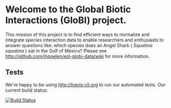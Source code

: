Welcome to the Global Biotic Interactions (GloBI) project.
======================================

This mission of this project is to find efficient ways to normalize and integrate species interaction data
to enable researchers and enthusiasts to answer questions like:
which species does an Angel Shark ( _Squatina squatina_ ) eat in the Gulf of Mexico?
Please see http://github.com/jhpoelen/eol-globi-data/wiki for more information.

## Tests

We're happy to be using http://travis-cli.org to run our automated tests. Our current build status:

[![Build Status](https://travis-ci.org/jhpoelen/eol-globi-data.png)](https://travis-ci.org/jhpoelen/eol-globi-data)

